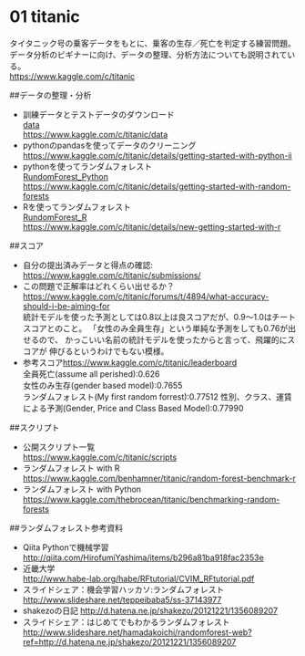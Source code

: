 # 01 titanic
タイタニック号の乗客データをもとに、乗客の生存／死亡を判定する練習問題。
データ分析のビギナーに向け、データの整理、分析方法についても説明されている。  
<https://www.kaggle.com/c/titanic>  

##データの整理・分析
- 訓練データとテストデータのダウンロード  
[data](data)  
<https://www.kaggle.com/c/titanic/data>  
- pythonのpandasを使ってデータのクリーニング  
<https://www.kaggle.com/c/titanic/details/getting-started-with-python-ii>  
- pythonを使ってランダムフォレスト  
[RundomForest_Python](RundomForest_Python)  
<https://www.kaggle.com/c/titanic/details/getting-started-with-random-forests>  
- Rを使ってランダムフォレスト  
[RundomForest_R](RundomForest_R)  
<https://www.kaggle.com/c/titanic/details/new-getting-started-with-r>

##スコア  
- 自分の提出済みデータと得点の確認:  
<https://www.kaggle.com/c/titanic/submissions/>  
- この問題で正解率はどれくらい出せるか？  
<https://www.kaggle.com/c/titanic/forums/t/4894/what-accuracy-should-i-be-aiming-for>  
統計モデルを使った予測としては0.8以上は良スコアだが、0.9～1.0はチートスコアとのこと。
「女性のみ全員生存」という単純な予測をしても0.76が出せるので、
かっこいい名前の統計モデルを使ったからと言って、飛躍的にスコアが
伸びるというわけでもない模様。
- 参考スコア<https://www.kaggle.com/c/titanic/leaderboard>  
  全員死亡(assume all perished):0.626  
  女性のみ生存(gender based model):0.7655  
  ランダムフォレスト(My first random forrest):0.77512
  性別、クラス、運賃による予測(Gender, Price and Class Based Model):0.77990

##スクリプト  
- 公開スクリプト一覧  
<https://www.kaggle.com/c/titanic/scripts>  
- ランダムフォレスト with R  
<https://www.kaggle.com/benhamner/titanic/random-forest-benchmark-r>
- ランダムフォレスト with Python  
<https://www.kaggle.com/thebrocean/titanic/benchmarking-random-forests>


##ランダムフォレスト参考資料  
- Qiita Pythonで機械学習
<http://qiita.com/HirofumiYashima/items/b296a81ba918fac2353e>
- 近畿大学  
<http://www.habe-lab.org/habe/RFtutorial/CVIM_RFtutorial.pdf>
- スライドシェア：機会学習ハッカソ:ランダムフォレスト  
<http://www.slideshare.net/teppeibaba5/ss-37143977>
- shakezoの日記
<http://d.hatena.ne.jp/shakezo/20121221/1356089207>
- スライドシェア：はじめてでもわかるランダムフォレスト
<http://www.slideshare.net/hamadakoichi/randomforest-web?ref=http://d.hatena.ne.jp/shakezo/20121221/1356089207>
